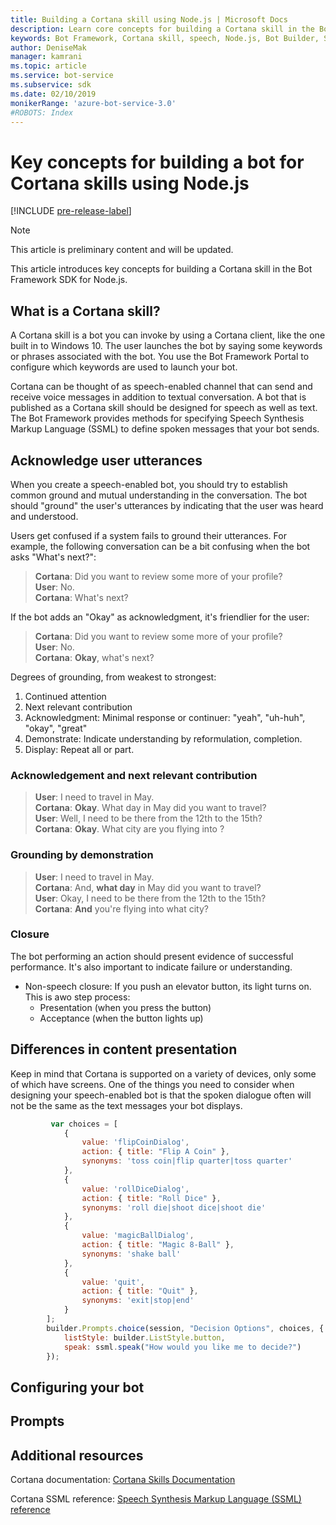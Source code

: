 ```yaml
---
title: Building a Cortana skill using Node.js | Microsoft Docs
description: Learn core concepts for building a Cortana skill in the Bot Framework SDK for Node.js.
keywords: Bot Framework, Cortana skill, speech, Node.js, Bot Builder, SDK, key concepts, core concepts
author: DeniseMak
manager: kamrani
ms.topic: article
ms.service: bot-service
ms.subservice: sdk
ms.date: 02/10/2019
monikerRange: 'azure-bot-service-3.0'
#ROBOTS: Index
---
```


# Key concepts for building a bot for Cortana skills using Node.js
 
[!INCLUDE [pre-release-label](../includes/pre-release-label-v3.md)]

> [!NOTE]
> This article is preliminary content and will be updated.

This article introduces key concepts for building a Cortana skill in the Bot Framework SDK for Node.js. 

## What is a Cortana skill?
A Cortana skill is a bot you can invoke by using a Cortana client, like the one built in to Windows 10. The user launches the bot by saying some keywords or phrases associated with the bot. You use the Bot Framework Portal to configure which keywords are used to launch your bot. 

Cortana can be thought of as speech-enabled channel that can send and receive voice messages in addition to textual conversation. A bot that is published as a Cortana skill should be designed for speech as well as text. The Bot Framework provides methods for specifying Speech Synthesis Markup Language (SSML) to define spoken messages that your bot sends.

## Acknowledge user utterances 

<!-- Establishing conversational understanding -->
<!-- Placeholder: In this section, describe how you have to write your speech to sound natural -->


When you create a speech-enabled bot, you should try to establish common ground and mutual understanding in the conversation. 
The bot should "ground" the user's utterances by indicating that the user was heard and understood.

Users get confused if a system fails to ground their utterances. For example, the following conversation can be a bit confusing when the bot asks "What's next?":

> **Cortana**: Did you want to review some more of your profile?  
> **User**: No.  
> **Cortana**: What's next?

If the bot adds an "Okay" as acknowledgment, it's friendlier for the user:

> **Cortana**: Did you want to review some more of your profile?  
> **User**: No.  
> **Cortana**: **Okay**, what's next?

Degrees of grounding, from weakest to strongest:

1. Continued attention
2. Next relevant contribution
3. Acknowledgment: Minimal response or continuer: "yeah", "uh-huh", "okay", "great"
4. Demonstrate: Indicate understanding by reformulation, completion.
5. Display: Repeat all or part.

### Acknowledgement and next relevant contribution

> **User**: I need to travel in May.  
> **Cortana**: **Okay**. What day in May did you want to travel?  
> **User**: Well, I need to be there from the 12th to the 15th?  
> **Cortana**: **Okay**. What city are you flying into ?  

### Grounding by demonstration

> **User**: I need to travel in May.  
> **Cortana**: And, **what day** in May did you want to travel?  
> **User**: Okay, I need to be there from the 12th to the 15th?  
> **Cortana**: **And** you're flying into what city?  
    
### Closure

The bot performing an action should present evidence of successful performance. It's also important to indicate failure or understanding. 

* Non-speech closure: If you push an elevator button, its light turns on.  
This is awo step process:
    * Presentation (when you press the button)
    * Acceptance (when the button lights up)

## Differences in content presentation
Keep in mind that Cortana is supported on a variety of devices, only some of which have screens. One of the things you need to consider when designing your speech-enabled bot is that the spoken dialogue often will not be the same as the text messages your bot displays.
<!-- If there are differences in what the bot will say, in the text vs the speak fields of a prompt or in a waterfall, for example, discuss them here.

## Speech

You bot uses the **session.say** method to speak to the user. The speak method has three overloads:
* If you pass only one parameter to **session.say**, it can be a text parameter.
* If you pass two parameters to **session.say**, it can take text and SSML.
* If you pass three parameters, the third parameter takes an options structure that specifies all the options you can pass to build an **IMessage** object.

```javascript
var bot = new builder.UniversalBot(connector, function (session) {
    session.say("Hello... I'm a decision making bot.'.", 
        ssml.speak("Hello. I can help you answer all of life's tough questions."));
    session.replaceDialog('rootMenu');
});

```
## Speech in messages

The **IMessage** object provides a **speak** property for SSML. It can be used to play a .wav file.

The **inputHint** property helps indicate to Cortana whether your bot is expecting input. If you're using a built-in prompt, this value is automatically set to the default of **expectingInput**.

The **inputHint** property can take the following values: 
* **expectingInput**: Indicates that the bot is actively expecting a response from the user. Cortana listens for the user to speak into the microphone.
* **acceptingInput**: Indicates that the bot is passively ready for input but is not waiting on a response. Cortana accepts input from the user if the user holds down the microphone button.
* **ignoringInput**: Cortana is ignoring input. Your bot may send this hint if it is actively processing a request and will ignore input from users until the request is complete.

Prompts must use the `speak:` option.

```javascript
        builder.Prompts.choice(session, "Decision Options", choices, {
            listStyle: builder.ListStyle.button,
            speak: ssml.speak("How would you like me to decide?")
        });
```

Prompts.number has *ordinal support*, meaning that you can say "the last", "the first", "the next-to-last" to choose an item in a list.

## Using synonyms

<!-- Axl Rose example -->
```javascript   
         var choices = [
            { 
                value: 'flipCoinDialog',
                action: { title: "Flip A Coin" },
                synonyms: 'toss coin|flip quarter|toss quarter'
            },
            {
                value: 'rollDiceDialog',
                action: { title: "Roll Dice" },
                synonyms: 'roll die|shoot dice|shoot die'
            },
            {
                value: 'magicBallDialog',
                action: { title: "Magic 8-Ball" },
                synonyms: 'shake ball'
            },
            {
                value: 'quit',
                action: { title: "Quit" },
                synonyms: 'exit|stop|end'
            }
        ];
        builder.Prompts.choice(session, "Decision Options", choices, {
            listStyle: builder.ListStyle.button,
            speak: ssml.speak("How would you like me to decide?")
        });
```

## Configuring your bot

## Prompts

## Additional resources

Cortana documentation: [Cortana Skills Documentation](/cortana/skills/)

Cortana SSML reference: [Speech Synthesis Markup Language (SSML) reference](/cortana/skills/speech-synthesis-markup-language)
